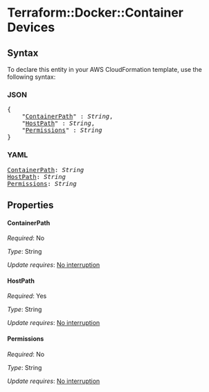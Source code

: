 # Terraform::Docker::Container Devices

## Syntax

To declare this entity in your AWS CloudFormation template, use the following syntax:

### JSON

<pre>
{
    "<a href="#containerpath" title="ContainerPath">ContainerPath</a>" : <i>String</i>,
    "<a href="#hostpath" title="HostPath">HostPath</a>" : <i>String</i>,
    "<a href="#permissions" title="Permissions">Permissions</a>" : <i>String</i>
}
</pre>

### YAML

<pre>
<a href="#containerpath" title="ContainerPath">ContainerPath</a>: <i>String</i>
<a href="#hostpath" title="HostPath">HostPath</a>: <i>String</i>
<a href="#permissions" title="Permissions">Permissions</a>: <i>String</i>
</pre>

## Properties

#### ContainerPath

_Required_: No

_Type_: String

_Update requires_: [No interruption](https://docs.aws.amazon.com/AWSCloudFormation/latest/UserGuide/using-cfn-updating-stacks-update-behaviors.html#update-no-interrupt)

#### HostPath

_Required_: Yes

_Type_: String

_Update requires_: [No interruption](https://docs.aws.amazon.com/AWSCloudFormation/latest/UserGuide/using-cfn-updating-stacks-update-behaviors.html#update-no-interrupt)

#### Permissions

_Required_: No

_Type_: String

_Update requires_: [No interruption](https://docs.aws.amazon.com/AWSCloudFormation/latest/UserGuide/using-cfn-updating-stacks-update-behaviors.html#update-no-interrupt)

